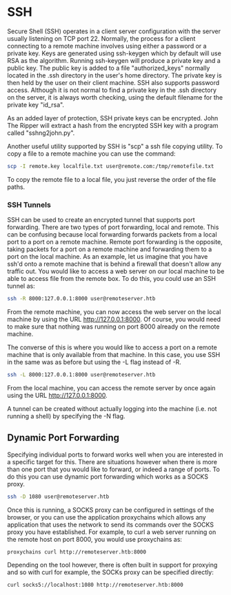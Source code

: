 # SSH

Secure Shell \(SSH\) operates in a client server configuration with the server usually listening on TCP port 22. Normally, the process for a client connecting to a remote machine involves using either a password or a private key. Keys are generated using ssh-keygen which by default will use RSA as the algorithm. Running ssh-keygen will produce a private key and a public key. The public key is added to a file "authorized\_keys" normally located in the .ssh directory in the user's home directory. The private key is then held by the user on their client machine. SSH also supports password access. Although it is not normal to find a private key in the .ssh directory on the server, it is always worth checking, using the default filename for the private key "id\_rsa".

As an added layer of protection, SSH private keys can be encrypted. John The Ripper will extract a hash from the encrypted SSH key with a program called "sshng2john.py".

Another useful utility supported by SSH is "scp" a ssh file copying utility. To copy a file to a remote machine you can use the command:

```bash
scp -I remote.key localfile.txt user@remote.com:/tmp/remotefile.txt
```

To copy the remote file to a local file, you just reverse the order of the file paths.

###  SSH Tunnels

SSH can be used to create an encrypted tunnel that supports port forwarding. There are two types of port forwarding, local and remote. This can be confusing because local forwarding forwards packets from a local port to a port on a remote machine. Remote port forwarding is the opposite, taking packets for a port on a remote machine and forwarding them to a port on the local machine. As an example, let us imagine that you have ssh'd onto a remote machine that is behind a firewall that doesn't allow any traffic out. You would like to access a web server on our local machine to be able to access file from the remote box. To do this, you could use an SSH tunnel as:

```bash
ssh -R 8000:127.0.0.1:8000 user@remoteserver.htb
```

From the remote machine, you can now access the web server on the local machine by using the URL http://127.0.0.1:8000. Of course, you would need to make sure that nothing was running on port 8000 already on the remote machine.

The converse of this is where you would like to access a port on a remote machine that is only available from that machine. In this case, you use SSH in the same was as before but using the -L flag instead of -R.

```bash
ssh -L 8000:127.0.0.1:8000 user@remoteserver.htb
```

From the local machine, you can access the remote server by once again using the URL http://127.0.0.1:8000.

A tunnel can be created without actually logging into the machine \(i.e. not running a shell\) by specifying the -N flag.

## Dynamic Port Forwarding

Specifying individual ports to forward works well when you are interested in a specific target for this. There are situations however when there is more than one port that you would like to forward, or indeed a range of ports. To do this you can use dynamic port forwarding which works as a SOCKS proxy.

```bash
ssh -D 1080 user@remoteserver.htb
```

 Once this is running, a SOCKS proxy can be configured in settings of the browser, or you can use the application proxychains which allows any application that uses the network to send its commands over the SOCKS proxy you have established. For example, to curl a web server running on the remote host on port 8000, you would use proxychains as:

```bash
proxychains curl http://remoteserver.htb:8000
```

Depending on the tool however, there is often built in support for proxying and so with curl for example, the SOCKs proxy can be specified directly:

```bash
curl socks5://localhost:1080 http://remoteserver.htb:8000
```

